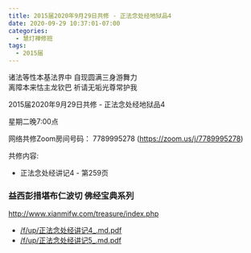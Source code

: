 ```yaml
---
title: 2015届2020年9月29日共修 - 正法念处经地狱品4
date: 2020-09-29 10:37:01-07:00
categories:
  - 慧灯禅修班
tags:
  - 2015届
---
```

诸法等性本基法界中 自现圆满三身游舞力  
离障本来怙主龙钦巴 祈请无垢光尊常护我  

2015届2020年9月29日共修 - 正法念处经地狱品4

星期二晚7:00点

网络共修Zoom房间号码： 7789995278 (<https://zoom.us/j/7789995278>)

共修内容: 

* 正法念处经讲记4 - 第259页


### 益西彭措堪布仁波切 佛经宝典系列
<http://www.xianmifw.com/treasure/index.php>

- [/f/up/正法念处经讲记4_.md.pdf](https://hdvblob.blob.core.windows.net/hdv/f/up/正法念处经讲记4_.md.pdf)
- [/f/up/正法念处经讲记5_.md.pdf](https://hdvblob.blob.core.windows.net/hdv/f/up/正法念处经讲记5_.md.pdf)
